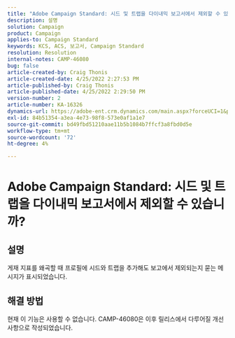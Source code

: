 ```yaml
---
title: "Adobe Campaign Standard: 시드 및 트랩을 다이내믹 보고서에서 제외할 수 있습니까?"
description: 설명
solution: Campaign
product: Campaign
applies-to: Campaign Standard
keywords: KCS, ACS, 보고서, Campaign Standard
resolution: Resolution
internal-notes: CAMP-46080
bug: false
article-created-by: Craig Thonis
article-created-date: 4/25/2022 2:27:53 PM
article-published-by: Craig Thonis
article-published-date: 4/25/2022 2:29:50 PM
version-number: 2
article-number: KA-16326
dynamics-url: https://adobe-ent.crm.dynamics.com/main.aspx?forceUCI=1&pagetype=entityrecord&etn=knowledgearticle&id=1a050fe1-a3c4-ec11-a7b6-0022480a1ec2
exl-id: 84b51354-a3ea-4e73-98f8-573e0af1a1e7
source-git-commit: bd49fbd51210aae11b5b1084b7ffcf3a8fbd0d5e
workflow-type: tm+mt
source-wordcount: '72'
ht-degree: 4%

---
```


# Adobe Campaign Standard: 시드 및 트랩을 다이내믹 보고서에서 제외할 수 있습니까?

## 설명


게재 지표를 왜곡할 때 프로필에 시드와 트랩을 추가해도 보고에서 제외되는지 묻는 메시지가 표시되었습니다.


## 해결 방법


현재 이 기능은 사용할 수 없습니다. CAMP-46080은 이후 릴리스에서 다루어질 개선 사항으로 작성되었습니다.
